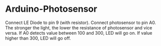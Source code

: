 # Arduino-Photosensor
Connect LE Diode to pin 9 (with resistor).
Connect photosensor to pin A0.
The stronger the light, the lower the resistance of photosensor and vice versa.
If A0 detects value between 100 and 300, LED will go on.
If value higher than 300, LED will go off.
